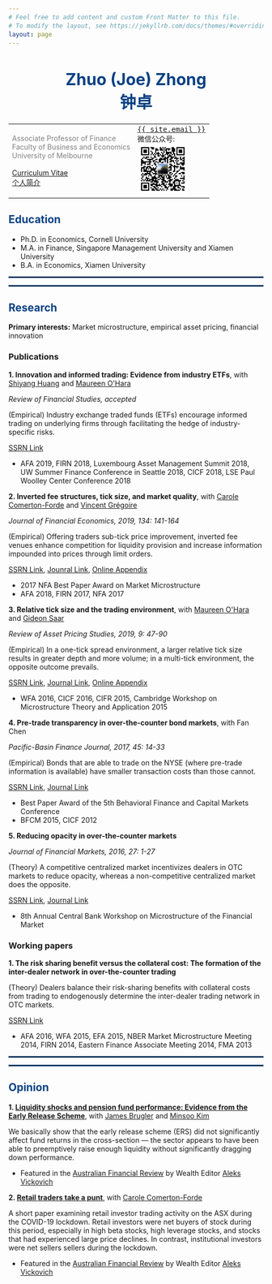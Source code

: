```yaml
---
# Feel free to add content and custom Front Matter to this file.
# To modify the layout, see https://jekyllrb.com/docs/themes/#overriding-theme-defaults
layout: page
---
```


<link rel="stylesheet" href="https://cdnjs.cloudflare.com/ajax/libs/font-awesome/4.7.0/css/font-awesome.min.css">

<h1 style="font-size:24pt">
<center><b><span style="color: rgb(9, 65, 131)"> Zhuo (Joe) Zhong </span></b></center>
<center><b><span style="color: rgb(9, 65, 131)">钟卓</span></b></center>
</h1>


<table>
    <tr>
        <td>
            <span style="color: gray">
                Associate Professor of Finance <br />
                Faculty of Business and Economics <br />
                University of Melbourne
            </span>
            <br />
            <br />
            <a href="https://www.dropbox.com/s/gddmsa7h22yg0e1/CV.pdf?dl=0">Curriculum Vitae</a>
            <br />
            <a href="https://www.dropbox.com/s/hsonp5dmiwyoxtc/%E4%B8%AA%E4%BA%BA%E7%AE%80%E4%BB%8B.pdf?dl=0">个人简介</a>
        </td>
        <td>
            <i class='fa fa-envelope-open'></i> <tt><a class="u-email" href="mailto:{{ site.email }}">{{ site.email }}</a> </tt>
            <br />
            <i class='fa fa-comments'></i> 微信公众号: 
            <br />
            <img src="/wechat.jpg" width="100" />
        </td>
    </tr>
</table>


## <span style="color: rgb(9, 65, 131)">**Education**</span>
* Ph.D. in Economics, Cornell University
* M.A. in Finance, Singapore Management University and Xiamen University
* B.A. in Economics, Xiamen University

<hr style="border:1px solid rgb(9, 65, 131)">
<hr style="border:1px solid rgb(9, 65, 131)">

## <span style="color: rgb(9, 65, 131)">**Research**</span>
**Primary interests:** Market microstructure, empirical asset pricing, financial innovation


### Publications
**1.  Innovation and informed trading: Evidence from industry ETFs**, with [Shiyang Huang](https://www.fbe.hku.hk/people/shiyang-huang/) and [Maureen O'Hara](https://www.johnson.cornell.edu/faculty-research/faculty/mo19/)

*Review of Financial Studies, accepted*

(Empirical) Industry exchange traded funds (ETFs) encourage informed trading on underlying firms through facilitating the hedge of industry-specific risks.  

[SSRN Link](https://www.google.com/url?q=https%3A%2F%2Fpapers.ssrn.com%2Fsol3%2Fpapers.cfm%3Fabstract_id%3D3126970&sa=D&sntz=1&usg=AFQjCNHOdUYYzQqqivAb_GIdQVhkzOjWTw)
 * AFA 2019, FIRN 2018, Luxembourg Asset Management Summit 2018, UW Summer Finance Conference in Seattle 2018, CICF 2018, LSE Paul Woolley Center Conference 2018

**2.  Inverted fee structures, tick size, and market quality**, with [Carole Comerton-Forde](https://www.google.com/url?q=https%3A%2F%2Fsites.google.com%2Fview%2Fcarole-comerton-forde%2Fhome%3Fauthuser%3D0&sa=D&sntz=1&usg=AFQjCNHubOmv5HxUr3bKD1npoBodd3h5Cw) and [Vincent Grégoire](http://www.vincentgregoire.com/)

*Journal of Financial Economics, 2019, 134: 141-164*

(Empirical) Offering traders sub-tick price improvement, inverted fee venues enhance competition for liquidity provision and increase information impounded into prices through limit orders. 

[SSRN Link](https://www.google.com/url?q=https%3A%2F%2Fpapers.ssrn.com%2Fsol3%2Fpapers.cfm%3Fabstract_id%3D2939012&sa=D&sntz=1&usg=AFQjCNHqRonuyUd1W2_x03v5NlXdKkxQyA), [Jounral Link](https://www.google.com/url?q=https%3A%2F%2Fwww.sciencedirect.com%2Fscience%2Farticle%2Fpii%2FS0304405X19300595%3Fvia%253Dihub&sa=D&sntz=1&usg=AFQjCNFbho3s9pg7H89TAImw_T7U5jxEjA), [Online Appendix](https://www.google.com/url?q=https%3A%2F%2Fwww.dropbox.com%2Fs%2F89zm4donfrfto6e%2Fadf-tsp-appendix.pdf%3Fdl%3D0&sa=D&sntz=1&usg=AFQjCNHd_gJW5N7WK5vM8OojkE_kSmPgtA)

* 2017 NFA Best Paper Award on Market Microstructure
* AFA 2018, FIRN 2017, NFA 2017

**3.  Relative tick size and the trading environment**, with [Maureen O'Hara](https://www.johnson.cornell.edu/faculty-research/faculty/mo19/) and [Gideon Saar](https://www.johnson.cornell.edu/faculty-research/faculty/gs25/)

*Review of Asset Pricing Studies, 2019, 9: 47-90*

(Empirical) In a one-tick spread environment, a larger relative tick size results in greater depth and more volume; in a multi-tick environment, the opposite outcome prevails. 

[SSRN Link](https://www.google.com/url?q=https%3A%2F%2Fpapers.ssrn.com%2Fsol3%2Fpapers.cfm%3Fabstract_id%3D2463360&sa=D&sntz=1&usg=AFQjCNFoapLtQCa4ZCSyvbqHKtny_DvpDg), [Journal Link](https://www.google.com/url?q=https%3A%2F%2Facademic.oup.com%2Fraps%2Fadvance-article-abstract%2Fdoi%2F10.1093%2Frapstu%2Fray009%2F5237556%3FredirectedFrom%3Dfulltext&sa=D&sntz=1&usg=AFQjCNHW0Zwckzwoh7la0g9pT5QUL0mCMg), [Online Appendix](https://www.google.com/url?q=https%3A%2F%2Fwww.dropbox.com%2Fs%2Fmo354vpdk1lc8jf%2FOnlineAppendixOSZ_Oct_2018.pdf%3Fdl%3D0&sa=D&sntz=1&usg=AFQjCNF4Qc1B91cHzj7XcwMWjhsu3kiCng)

* WFA 2016, CICF 2016, CIFR 2015, Cambridge Workshop on Microstructure Theory and Application 2015

**4.  Pre-trade transparency in over-the-counter bond markets**, with Fan Chen

*Pacific-Basin Finance Journal, 2017, 45: 14-33*

(Empirical) Bonds that are able to trade on the NYSE (where pre-trade information is available) have smaller transaction costs than those cannot. 

[SSRN Link](https://www.google.com/url?q=https%3A%2F%2Fpapers.ssrn.com%2Fsol3%2Fpapers.cfm%3Fabstract_id%3D2015694&sa=D&sntz=1&usg=AFQjCNH6AVKlLiuIChcuIw6K5CKEpCry6w), [Journal Link](https://www.google.com/url?q=https%3A%2F%2Fwww.sciencedirect.com%2Fscience%2Farticle%2Fpii%2FS0927538X1630097X&sa=D&sntz=1&usg=AFQjCNHswKNnoZ2Y7EjpMyDlbVuNQzvqJQ)

* Best Paper Award of the 5th Behavioral Finance and Capital Markets Conference
* BFCM 2015, CICF 2012

**5.  Reducing opacity in over-the-counter markets**

*Journal of Financial Markets, 2016, 27: 1-27*

(Theory) A competitive centralized market incentivizes dealers in OTC markets to reduce opacity, whereas a non-competitive centralized market does the opposite. 

[SSRN Link](https://www.google.com/url?q=https%3A%2F%2Fpapers.ssrn.com%2Fsol3%2Fpapers.cfm%3Fabstract_id%3D2021226&sa=D&sntz=1&usg=AFQjCNEzQR7ryYHsqxQwjGuvJO2yLfJmGg), [Journal Link](https://www.google.com/url?q=https%3A%2F%2Fwww.sciencedirect.com%2Fscience%2Farticle%2Fpii%2FS1386418115000440&sa=D&sntz=1&usg=AFQjCNEhMlefCnkVDFpd5Mkg-KZGpr81RQ)

* 8th Annual Central Bank Workshop on Microstructure of the Financial Market


### Working papers

**1.  The risk sharing benefit versus the collateral cost: The formation of the inter-dealer network in over-the-counter trading**

(Theory) Dealers balance their risk-sharing benefits with collateral costs from trading to endogenously determine the inter-dealer trading network in OTC markets.

[SSRN Link](https://www.google.com/url?q=https%3A%2F%2Fpapers.ssrn.com%2Fsol3%2Fpapers.cfm%3Fabstract_id%3D2318925&sa=D&sntz=1&usg=AFQjCNEDSvw_L2YHMUiR5gWKN9o9MshkVQ)

* AFA 2016, WFA 2015, EFA 2015, NBER Market Microstructure Meeting 2014, FIRN 2014, Eastern Finance Associate Meeting 2014, FMA 2013

<hr style="border:1px solid rgb(9, 65, 131)">
<hr style="border:1px solid rgb(9, 65, 131)">

## <span style="color: rgb(9, 65, 131)">**Opinion**</span>

**1.  [Liquidity shocks and pension fund performance: Evidence from the Early Release Scheme](https://www.google.com/url?q=https%3A%2F%2Fpapers.ssrn.com%2Fsol3%2Fpapers.cfm%3Fabstract_id%3D3745990&sa=D&sntz=1&usg=AFQjCNHFqYTKpNYtHCZx_VlgCV2Dipv85A)**, with [James Brugler](https://www.google.com/url?q=https%3A%2F%2Fsites.google.com%2Fsite%2Fjamesbrugler%2Fhome%3Fauthuser%3D0&sa=D&sntz=1&usg=AFQjCNGYvJ5j9urO2hy_MGHr13KsgJD5pw) and [Minsoo Kim](https://www.google.com/url?q=https%3A%2F%2Fwww.minsookim.net%2F&sa=D&sntz=1&usg=AFQjCNE4pZoQ8o0qrXCrvRi16so_q7c1KA)

We basically show that the early release scheme (ERS) did not significantly affect fund returns in the cross-section –– the sector appears to have been able to preemptively raise enough liquidity without significantly dragging down performance.

* Featured in the [Australian Financial Review](https://www.google.com/url?q=https%3A%2F%2Fwww.afr.com%2Fcompanies%2Ffinancial-services%2Fsuper-funds-fend-off-36b-early-release-hit-20201221-p56pa1&sa=D&sntz=1&usg=AFQjCNH4_T63ZYWg-0jxKg_wFMTUZ_F9wA) by Wealth Editor [Aleks Vickovich](https://www.google.com/url?q=https%3A%2F%2Fwww.afr.com%2Fby%2Faleks-vickovich-p4yvjj&sa=D&sntz=1&usg=AFQjCNEX_oDvBaFSSl37g4IP6I-P6uqOJw)

**2.  [Retail traders take a punt](https://www.google.com/url?q=https%3A%2F%2Fwww.dropbox.com%2Fs%2F4pnty4ic3g2630k%2FRetailInvestorFinal20200710.pdf%3Fdl%3D0&sa=D&sntz=1&usg=AFQjCNH0E31cvyLg1vb0SqGAaIfire7Ojg)**, with [Carole Comerton-Forde](https://www.google.com/url?q=https%3A%2F%2Fsites.google.com%2Fview%2Fcarole-comerton-forde%2Fhome%3Fauthuser%3D0&sa=D&sntz=1&usg=AFQjCNHubOmv5HxUr3bKD1npoBodd3h5Cw)

A short paper examining retail investor trading activity on the ASX during the COVID-19 lockdown. Retail investors were net buyers of stock during this period, especially in high beta stocks, high leverage stocks, and stocks that had experienced large price declines. In contrast, institutional investors were net sellers sellers during the lockdown.

* Featured in the [Australian Financial Review](https://www.google.com/url?q=https%3A%2F%2Fwww.afr.com%2Fwealth%2Finvesting%2Finvestors-take-a-punt-on-australia-s-riskiest-stocks-20200716-p55crr&sa=D&sntz=1&usg=AFQjCNEVTjAFS3SGoh-PBMlbVSkpAbPt0g) by Wealth Editor [Aleks Vickovich](https://www.google.com/url?q=https%3A%2F%2Fwww.afr.com%2Fby%2Faleks-vickovich-p4yvjj&sa=D&sntz=1&usg=AFQjCNEX_oDvBaFSSl37g4IP6I-P6uqOJw)